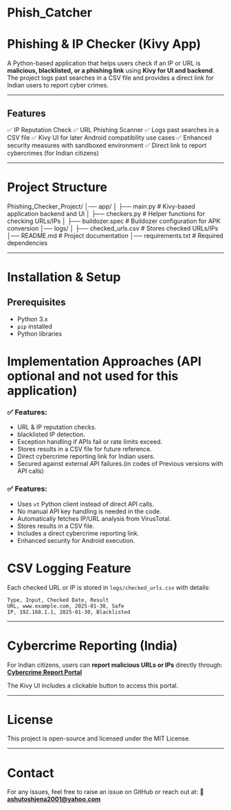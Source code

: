 # Phish_Catcher
# Phishing & IP Checker (Kivy App)

A Python-based application that helps users check if an IP or URL is **malicious, blacklisted, or a phishing link** using **Kivy for UI and backend**. The project logs past searches in a CSV file and provides a direct link for Indian users to report cyber crimes.

---

## Features

✅ IP Reputation Check
✅ URL Phishing Scanner
✅ Logs past searches in a CSV file
✅ Kivy UI for later Android compatibility use cases
✅ Enhanced security measures with sandboxed environment
✅ Direct link to report cybercrimes (for Indian citizens)

---

# Project Structure

Phishing_Checker_Project/
│── app/
│   ├── main.py            # Kivy-based application backend and UI
│   ├── checkers.py        # Helper functions for checking URLs/IPs
│   ├── buildozer.spec     # Buildozer configuration for APK conversion
│── logs/
│   ├── checked_urls.csv   # Stores checked URLs/IPs
│── README.md              # Project documentation
│── requirements.txt       # Required dependencies

---

# Installation & Setup

## Prerequisites

- Python 3.x
- `pip` installed
- Python libraries

# Implementation Approaches (API optional and not used for this application)

### ✅ Features:
- URL & IP reputation checks.
- blacklisted IP detection.
- Exception handling if APIs fail or rate limits exceed.
- Stores results in a CSV file for future reference.
- Direct cybercrime reporting link for Indian users.
- Secured against external API failures.(in codes of Previous versions with API calls)

### ✅ Features:
- Uses `vt` Python client instead of direct API calls.
- No manual API key handling is needed in the code.
- Automatically fetches IP/URL analysis from VirusTotal.
- Stores results in a CSV file.
- Includes a direct cybercrime reporting link.
- Enhanced security for Android execution.

# CSV Logging Feature

Each checked URL or IP is stored in `logs/checked_urls.csv` with details:
```
Type, Input, Checked Date, Result
URL, www.example.com, 2025-01-30, Safe
IP, 192.168.1.1, 2025-01-30, Blacklisted
```

---

# Cybercrime Reporting (India)

For Indian citizens, users can **report malicious URLs or IPs** directly through:
**[Cybercrime Report Portal](https://cybercrime.gov.in/Webform/Crime_AuthoLogin.aspx)**

The Kivy UI includes a clickable button to access this portal.

---

# License

This project is open-source and licensed under the MIT License.

---

# Contact

For any issues, feel free to raise an issue on GitHub or reach out at:
📧 **ashutoshjena2001@yahoo.com**

